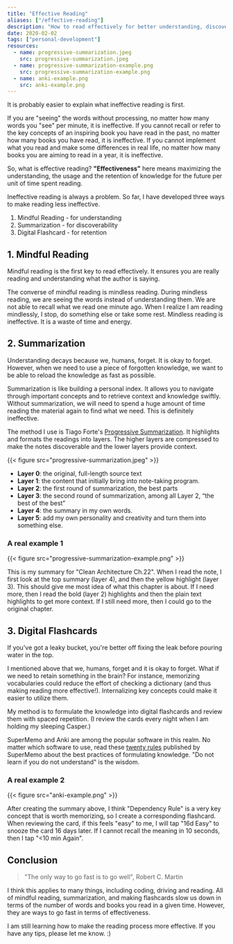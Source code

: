```yaml
---
title: "Effective Reading"
aliases: ["/effective-reading"]
description: "How to read effectively for better understanding, discoverability and retention."
date: 2020-02-02
tags: ["personal-development"]
resources:
  - name: progressive-summarization.jpeg
    src: progressive-summarization.jpeg
  - name: progressive-summarization-example.png
    src: progressive-summarization-example.png
  - name: anki-example.png
    src: anki-example.png
---
```

It is probably easier to explain what ineffective reading is first. 

If you are "seeing" the words without processing, no matter how many words you "see" per minute, it is ineffective. If you cannot recall or refer to the key concepts of an inspiring book you have read in the past, no matter how many books you have read, it is ineffective. If you cannot implement what you read and make some differences in real life, no matter how many books you are aiming to read in a year, it is ineffective.

So, what is effective reading? **"Effectiveness"** here means maximizing the understanding, the usage and the retention of knowledge for the future per unit of time spent reading.

Ineffective reading is always a problem. So far, I have developed three ways to make reading less ineffective.

1. Mindful Reading - for understanding
2. Summarization - for discoverability
3. Digital Flashcard - for retention

## 1. Mindful Reading

Mindful reading is the first key to read effectively. It ensures you are really reading and understanding what the author is saying.

The converse of mindful reading is mindless reading. During mindless reading, we are seeing the words instead of understanding them. We are not able to recall what we read one minute ago. When I realize I am reading mindlessly, I stop, do something else or take some rest. Mindless reading is ineffective. It is a waste of time and energy.

## 2. Summarization

Understanding decays because we, humans, forget. It is okay to forget. However, when we need to use a piece of forgotten knowledge, we want to be able to reload the knowledge as fast as possible. 

Summarization is like building a personal index. It allows you to navigate through important concepts and to retrieve context and knowledge swiftly. Without summarization, we will need to spend a huge amount of time reading the material again to find what we need. This is definitely ineffective.

The method I use is Tiago Forte's [Progressive Summarization][1]. It highlights and formats the readings into layers. The higher layers are compressed to make the notes discoverable and the lower layers provide context.

{{< figure src="progressive-summarization.jpeg" >}}

- **Layer 0**: the original, full-length source text
- **Layer 1**: the content that initially bring into note-taking program.
- **Layer 2**: the first round of summarization, the best parts
- **Layer 3**: the second round of summarization, among all Layer 2, “the best of the best”
- **Layer 4**: the summary in my own words.
- **Layer 5**: add my own personality and creativity and turn them into something else. 

### A real example 1

{{< figure src="progressive-summarization-example.png" >}}

This is my summary for "Clean Architecture Ch.22". When I read the note, I first look at the top summary (layer 4), and then the yellow highlight (layer 3). This should give me most idea of what this chapter is about. If I need more, then I read the bold (layer 2) highlights and then the plain text highlights to get more context. If I still need more, then I could go to the original chapter.

## 3. Digital Flashcards

If you've got a leaky bucket, you're better off fixing the leak before pouring water in the top.

I mentioned above that we, humans, forget and it is okay to forget. What if we need to retain something in the brain? For instance, memorizing vocabularies could reduce the effort of checking a dictionary (and thus making reading more effective!). Internalizing key concepts could make it easier to utilize them.

My method is to formulate the knowledge into digital flashcards and review them with spaced repetition. (I review the cards every night when I am holding my sleeping Casper.)

SuperMemo and Anki are among the popular software in this realm. No matter which software to use, read these [twenty rules][2] published by SuperMemo about the best practices of formulating knowledge. "Do not learn if you do not understand" is the wisdom.

### A real example 2

{{< figure src="anki-example.png" >}}

After creating the summary above, I think "Dependency Rule" is a very key concept that is worth memorizing, so I create a corresponding flashcard. When reviewing the card, if this feels "easy" to me, I will tap "16d Easy" to snooze the card 16 days later. If I cannot recall the meaning in 10 seconds, then I tap "<10 min Again".

## Conclusion

> "The only way to go fast is to go well",  Robert C. Martin

I think this applies to many things, including coding, driving and reading. All of mindful reading, summarization, and making flashcards slow us down in terms of the number of words and books you read in a given time. However, they are ways to go fast in terms of effectiveness.

I am still learning how to make the reading process more effective. If you have any tips, please let me know. :)

[1]: https://praxis.fortelabs.co/progressive-summarization-a-practical-technique-for-designing-discoverable-notes-3459b257d3eb/
[2]: https://www.supermemo.com/en/archives1990-2015/articles/20rules
